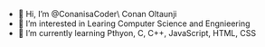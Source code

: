 - 👋 Hi, I’m @ConanisaCoder\ Conan Oltaunji
- 👀 I’m interested in Learing Computer Science and Engnieering 
- 🌱 I’m currently learning Pthyon, C, C++, JavaScript, HTML, CSS

